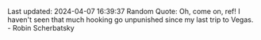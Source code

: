 Last updated: 2024-04-07 16:39:37
Random Quote: Oh, come on, ref! I haven't seen that much hooking go unpunished since my last trip to Vegas. - Robin Scherbatsky